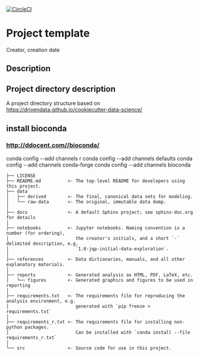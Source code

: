 [![CircleCI](https://circleci.com/gh/neuroanatomy/genomic-architecture/tree/master.svg?style=svg)](https://circleci.com/gh/neuroanatomy/genomic-architecture/tree/master)

# Project template
Creator, creation date

## Description

## Project directory description
A project directory structure based on https://drivendata.github.io/cookiecutter-data-science/

## install bioconda
### http://ddocent.com//bioconda/
conda config --add channels r
conda config --add channels defaults
conda config --add channels conda-forge
conda config --add channels bioconda

```
├── LICENSE
├── README.md          <- The top-level README for developers using this project.
├── data
│   ├── derived        <- The final, canonical data sets for modeling.
│   └── raw-data       <- The original, immutable data dump.
│
├── docs               <- A default Sphinx project; see sphinx-doc.org for details
│
├── notebooks          <- Jupyter notebooks. Naming convention is a number (for ordering),
│                         the creator's initials, and a short `-` delimited description, e.g.
│                         `1.0-jqp-initial-data-exploration`.
│
├── references         <- Data dictionaries, manuals, and all other explanatory materials.
│
├── reports            <- Generated analysis as HTML, PDF, LaTeX, etc.
│   └── figures        <- Generated graphics and figures to be used in reporting
│
├── requirements.txt   <- The requirements file for reproducing the analysis environment, e.g.
│                         generated with `pip freeze > requirements.txt`
│
├── requirements_r.txt <- The requirements file for installing non-python packages.
│                         Can be installed with `conda install --file requirements_r.txt`
│
└── src                <- Source code for use in this project.
```
